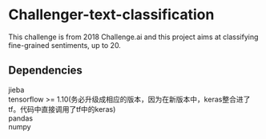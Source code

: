 # Challenger-text-classification
This challenge is from 2018 Challenge.ai and this project aims at classifying fine-grained sentiments, up to 20.

## Dependencies
jieba  
tensorflow >= 1.10(务必升级成相应的版本，因为在新版本中，keras整合进了tf。代码中直接调用了tf中的keras)   
pandas   
numpy   
 

